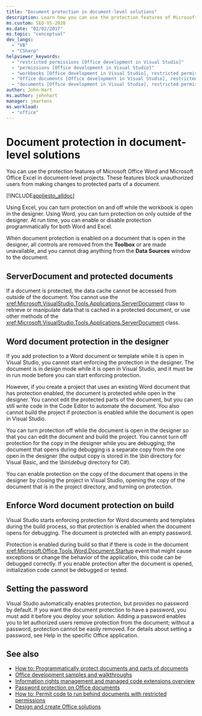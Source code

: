 ```yaml
---
title: "Document protection in document-level solutions"
description: Learn how you can use the protection features of Microsoft Office Word and Microsoft Office Excel in document-level projects.
ms.custom: SEO-VS-2020
ms.date: "02/02/2017"
ms.topic: "conceptual"
dev_langs:
  - "VB"
  - "CSharp"
helpviewer_keywords:
  - "restricted permissions [Office development in Visual Studio]"
  - "permissions [Office development in Visual Studio]"
  - "workbooks [Office development in Visual Studio], restricted permissions"
  - "Office documents [Office development in Visual Studio], restricted permissions"
  - "documents [Office development in Visual Studio], restricted permissions"
author: John-Hart
ms.author: johnhart
manager: jmartens
ms.workload:
  - "office"
---
```

# Document protection in document-level solutions
  You can use the protection features of Microsoft Office Word and Microsoft Office Excel in document-level projects. These features block unauthorized users from making changes to protected parts of a document.

 [!INCLUDE[appliesto_alldoc](../vsto/includes/appliesto-alldoc-md.md)]

 Using Excel, you can turn protection on and off while the workbook is open in the designer. Using Word, you can turn protection on only outside of the designer. At run time, you can enable or disable protection programmatically for both Word and Excel.

 When document protection is enabled on a document that is open in the designer, all controls are removed from the **Toolbox** or are made unavailable, and you cannot drag anything from the **Data Sources** window to the document.

## ServerDocument and protected documents
 If a document is protected, the data cache cannot be accessed from outside of the document. You cannot use the <xref:Microsoft.VisualStudio.Tools.Applications.ServerDocument> class to retrieve or manipulate data that is cached in a protected document, or use other methods of the <xref:Microsoft.VisualStudio.Tools.Applications.ServerDocument> class.

## Word document protection in the designer
 If you add protection to a Word document or template while it is open in Visual Studio, you cannot start enforcing the protection in the designer. The document is in design mode while it is open in Visual Studio, and it must be in run mode before you can start enforcing protection.

 However, if you create a project that uses an existing Word document that has protection enabled, the document is protected while open in the designer. You cannot edit the protected parts of the document, but you can still write code in the Code Editor to automate the document. You also cannot build the project if protection is enabled while the document is open in Visual Studio.

 You can turn protection off while the document is open in the designer so that you can edit the document and build the project. You cannot turn off protection for the copy in the designer while you are debugging; the document that opens during debugging is a separate copy from the one open in the designer (the output copy is stored in the *\bin* directory for Visual Basic, and the *\bin\debug* directory for C#).

 You can enable protection on the copy of the document that opens in the designer by closing the project in Visual Studio, opening the copy of the document that is in the project directory, and turning on protection.

## Enforce Word document protection on build
 Visual Studio starts enforcing protection for Word documents and templates during the build process, so that protection is enabled when the document opens for debugging. The document is protected with an empty password.

 Protection is enabled during build so that if there is code in the document <xref:Microsoft.Office.Tools.Word.Document.Startup> event that might cause exceptions or change the behavior of the application, this code can be debugged correctly. If you enable protection after the document is opened, initialization code cannot be debugged or tested.

## Setting the password
 Visual Studio automatically enables protection, but provides no password by default. If you want the document protection to have a password, you must add it before you deploy your solution. Adding a password enables you to let authorized users remove protection from the document; without a password, protection cannot be easily removed. For details about setting a password, see Help in the specific Office application.

## See also
- [How to: Programmatically protect documents and parts of documents](../vsto/how-to-programmatically-protect-documents-and-parts-of-documents.md)
- [Office development samples and walkthroughs](../vsto/office-development-samples-and-walkthroughs.md)
- [Information rights management and managed code extensions overview](../vsto/information-rights-management-and-managed-code-extensions-overview.md)
- [Password protection on Office documents](../vsto/password-protection-on-office-documents.md)
- [How to: Permit code to run behind documents with restricted permissions](../vsto/how-to-permit-code-to-run-behind-documents-with-restricted-permissions.md)
- [Design and create Office solutions](../vsto/designing-and-creating-office-solutions.md)

